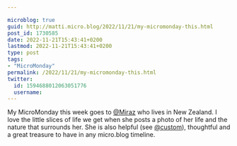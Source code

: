 ```yaml
---

microblog: true
guid: http://matti.micro.blog/2022/11/21/my-micromonday-this.html
post_id: 1730585
date: 2022-11-21T15:43:41+0200
lastmod: 2022-11-21T15:43:41+0200
type: post
tags:
- "MicroMonday"
permalink: /2022/11/21/my-micromonday-this.html
twitter:
  id: 1594688012063051776
  username:
---
```

My MicroMonday this week goes to [@Miraz](https://micro.blog/Miraz) who lives in New Zealand. I love the little slices of life we get when she posts a photo of her life and the nature that surrounds her. She is also helpful (see [@custom](https://micro.blog/custom)), thoughtful and a great treasure to have in any micro.blog timeline.
